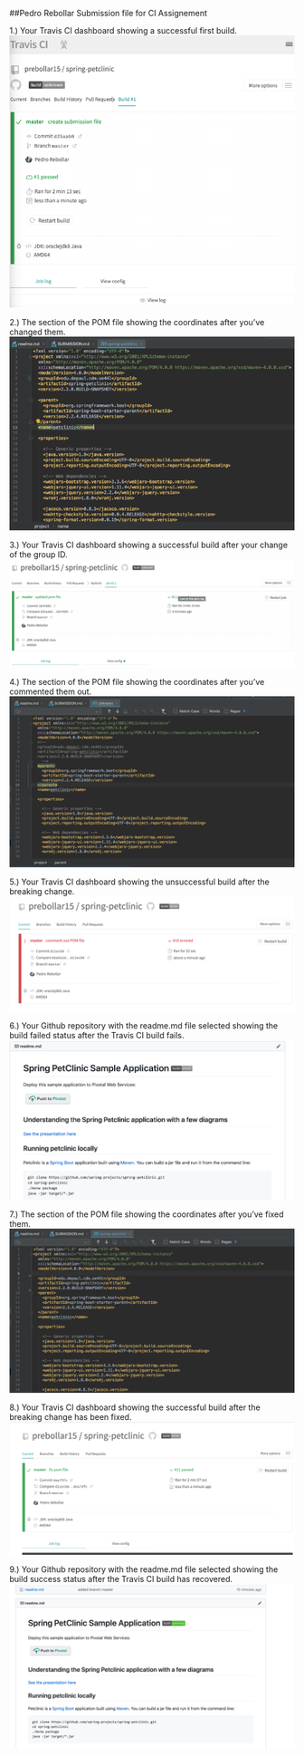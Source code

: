 ##Pedro Rebollar
Submission file for CI Assignement


1.) Your Travis CI dashboard showing a successful first build.
![Successful Fork](images/travis_ci_first_build.png)


2.) The section of the POM file showing the coordinates after you’ve changed them.
![Pom File updated](images/pom_file_updated_coordinates.png)


3.) Your Travis CI dashboard showing a successful build after your change of the group ID.
![Travis First Build](images/travis_ci_second_build.png)


4.) The section of the POM file showing the coordinates after you’ve commented them out.
![POM commented out](images/pom_coordinates_commented_out.png)


5.) Your Travis CI dashboard showing the unsuccessful build after the breaking change.
![Travis unsuccessful build](images/travis_unsuccessful_build.png)


6.) Your Github repository with the readme.md file selected showing the build failed status after the Travis CI build fails.
![Github readme error](images/github_readme_error.png)


7.) The section of the POM file showing the coordinates after you’ve fixed them.
![Pom coordinates fixed](images/pom_coordinates_fixed.png)


8.) Your Travis CI dashboard showing the successful build after the breaking change has been fixed.
![Travis Successful Build](images/travis_successful_build_2.png)


9.) Your Github repository with the readme.md file selected showing the build success status after the Travis CI build has recovered.
![Github Readme Fixed](images/github_readme_fixed.png)
